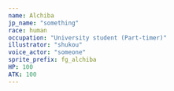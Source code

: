 ```yaml
---
name: Alchiba
jp_name: "something"
race: human
occupation: "University student (Part-timer)"
illustrator: "shukou"
voice_actor: "someone"
sprite_prefix: fg_alchiba
HP: 100
ATK: 100
---
```

